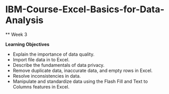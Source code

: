 # IBM-Course-Excel-Basics-for-Data-Analysis

** Week 3

**Learning Objectives**

- Explain the importance of data quality.
- Import file data in to Excel.
- Describe the fundamentals of data privacy.
- Remove duplicate data, inaccurate data, and empty rows in Excel.
- Resolve inconsistencies in data.
- Manipulate and standardize data using the Flash Fill and Text to Columns features in Excel.
